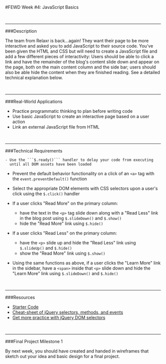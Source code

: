 #FEWD Week #4: JavaScript Basics

<br>

---


###Description

The team from Relaxr is back...again! They want their page to be more interactive and asked you to add JavaScript to their source code. You've been given the HTML and CSS but will need to create a JavaScript file and add a few different pieces of interactivity:  Users should be able to click a link and have the remainder of the blog's content slide down and appear on the page, both on the main content column and the side bar; users should also be able hide the content when they are finished reading. See a detailed technical explanation below.


<br>

---


###Real-World Applications


- Practice programmatic thinking to plan before writing code
- Use basic JavaScript to create an interactive page based on a user action
- Link an external JavaScript file from HTML


<br>

---


###Technical Requirements

    - Use the ```$.ready()``` handler to delay your code from executing
      until all DOM assets have been loaded

- Prevent the default behavior functionality on a click of an `<a>`
  tag with the ```event.preventDefault()``` function

- Select the appropriate DOM elements with CSS selectors upon a user's
  click using the ```$.click()``` handler

- If a user clicks "Read More" on the primary column:

  - have the text in the ```<p>``` tag slide down along with a "Read Less"
    link in the blog post using  ```$.slideDown()``` and ```$.show()```
  - hide the "Read More" link using ```$.hide()```

- If a user clicks "Read Less" on the primary column:

  - have the ```<p>``` slide up and hide the "Read Less" link
    using  ```$.slideUp()``` and ```$.hide()```
  - show the "Read More" link using ```$.show()```

- Using the same functions as above, if a user clicks the "Learn More"
  link in the sidebar, have a ```<span>``` inside that ```<p>``` slide
  down and hide the "Learn More" link using ```$.slideDown()```
  and ```$.hide()```


<br>

---

###Resources

- [Starter Code](starter_code)
- [Cheat-sheet of jQuery selectors, methods, and events](http://oscarotero.com/jquery/)
- [Get more practice with jQuery DOM selectors](jquery_dom_selector_practice)


<br>

---

###Final Project Milestone 1

By next week, you should have created and handed in wireframes that sketch out your idea and basic design for a final project.
